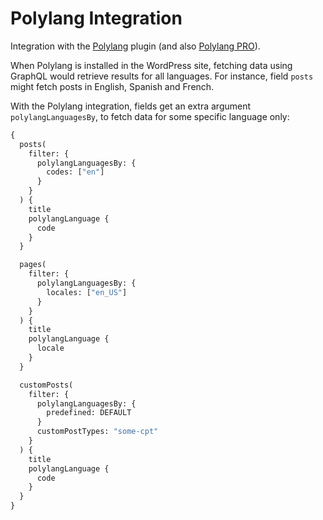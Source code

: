 # Polylang Integration

Integration with the [Polylang](https://wordpress.org/plugins/polylang/) plugin (and also [Polylang PRO](https://polylang.pro)).

When Polylang is installed in the WordPress site, fetching data using GraphQL would retrieve results for all languages. For instance, field `posts` might fetch posts in English, Spanish and French.

With the Polylang integration, fields get an extra argument `polylangLanguagesBy`, to fetch data for some specific language only:

```graphql
{
  posts(
    filter: {
      polylangLanguagesBy: {
        codes: ["en"]
      }
    }
  ) {
    title
    polylangLanguage {
      code
    }
  }

  pages(
    filter: {
      polylangLanguagesBy: {
        locales: ["en_US"]
      }
    }
  ) {
    title
    polylangLanguage {
      locale
    }
  }

  customPosts(
    filter: {
      polylangLanguagesBy: {
        predefined: DEFAULT
      }
      customPostTypes: "some-cpt"
    }
  ) {
    title
    polylangLanguage {
      code
    }
  }
}
```

<!-- ## List of bundled extensions

- [Polylang](../../../../../extensions/polylang/docs/modules/polylang/en.md) -->
